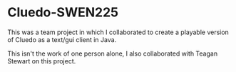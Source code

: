 # Cluedo-SWEN225
This was a team project in which I collaborated to create a playable version of Cluedo as a text/gui client in Java.

This isn't the work of one person alone, I also collaborated with Teagan Stewart on this project.
